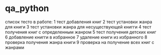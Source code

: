 # qa_python
список тесто в работе:
1 тест добавления книг
2 тест установки жанра для книги
3 тест установки жанра для несуществующей книгги
4 тест получения книг с определенным жанром
5 тест получения детских книг
6 добавление книгги в избранное
7 удаление книги из избранного
8 проверка получения жанра книги
9 проверка на получение всех книг с жанрами

